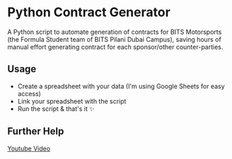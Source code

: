 # Python Contract Generator

A Python script to automate generation of contracts for BITS Motorsports (the Formula Student team of BITS Pilani Dubai Campus), saving hours of manual effort generating contract for each sponsor/other counter-parties.

## Usage

- Create a spreadsheet with your data (I'm using Google Sheets for easy access)
- Link your spreadsheet with the script
- Run the script & that's it ✨

## Further Help

[Youtube Video](https://youtu.be/Bj0PFApJScs)
